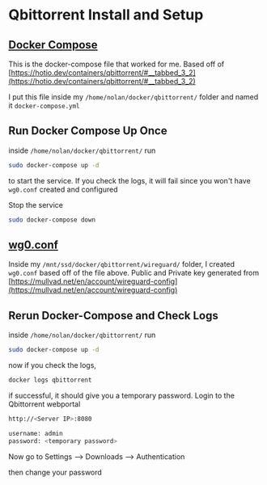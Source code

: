 # Qbittorrent Install and Setup

## [Docker Compose](../docker/qbittorrent/docker-compose.yml)

This is the docker-compose file that worked for me. Based off of [https://hotio.dev/containers/qbittorrent/#__tabbed_3_2](https://hotio.dev/containers/qbittorrent/#__tabbed_3_2)

I put this file inside my `/home/nolan/docker/qbittorrent/` folder and named it `docker-compose.yml`

## Run Docker Compose Up Once

inside `/home/nolan/docker/qbittorrent/` run

```sh
sudo docker-compose up -d
```

to start the service. If you check the logs, it will fail since you won't have `wg0.conf` created and configured

Stop the service

```sh
sudo docker-compose down
```

## [wg0.conf](../conf/wireguard/wg0.conf)

Inside my `/mnt/ssd/docker/qbittorrent/wireguard/` folder, I created `wg0.conf` based off of the file above. Public and Private key generated from [https://mullvad.net/en/account/wireguard-config](https://mullvad.net/en/account/wireguard-config)

## Rerun Docker-Compose and Check Logs

inside `/home/nolan/docker/qbittorrent/` run

```sh
sudo docker-compose up -d
```

now if you check the logs, 

```sh
docker logs qbittorrent
```

if successful, it should give you a temporary password. Login to the Qbittorrent webportal

```sh
http://<Server IP>:8080
```

```sh
username: admin
password: <temporary password>
```

Now go to Settings --> Downloads --> Authentication

then change your password
